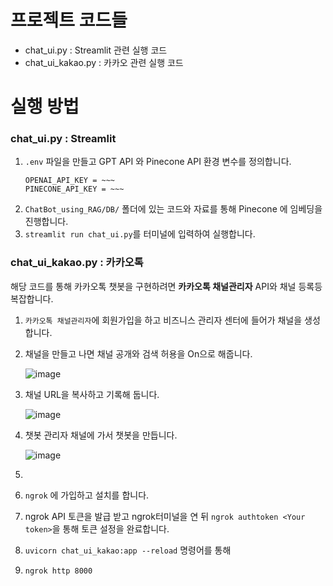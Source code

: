 # 프로젝트 코드들

- chat_ui.py : Streamlit 관련 실행 코드
- chat_ui_kakao.py : 카카오 관련 실행 코드

# 실행 방법
### chat_ui.py : Streamlit
1. ``.env`` 파일을 만들고 GPT API 와 Pinecone API 환경 변수를 정의합니다.
    ```
    OPENAI_API_KEY = ~~~
    PINECONE_API_KEY = ~~~
    ```
3. ``ChatBot_using_RAG/DB/`` 폴더에 있는 코드와 자료를 통해 Pinecone 에 임베딩을 진행합니다. 
4. ``streamlit run chat_ui.py``를 터미널에 입력하여 실행합니다.
### chat_ui_kakao.py : 카카오톡
해당 코드를 통해 카카오톡 챗봇을 구현하려면 **카카오톡 채널관리자** API와 채널 등록등 복잡합니다.

1. ``카카오톡 채널관리자``에 회원가입을 하고 비즈니스 관리자 센터에 들어가 채널을 생성합니다.
2. 채널을 만들고 나면 채널 공개와 검색 허용을 On으로 해줍니다.

   ![image](https://github.com/user-attachments/assets/13703700-f33e-4d93-a19b-2adfa81e8136)

3. 채널 URL을 복사하고 기록해 둡니다.

   ![image](https://github.com/user-attachments/assets/5d0a9b6e-00ec-4925-8425-d0b3515fc771)

4. 챗봇 관리자 채널에 가서 챗봇을 만듭니다.

   ![image](https://github.com/user-attachments/assets/7da842d9-7163-40c8-a181-6b65abfd27bf)

5. 

1. ``ngrok`` 에 가입하고 설치를 합니다.
2. ngrok API 토큰을 발급 받고 ngrok터미널을 연 뒤 ``ngrok authtoken <Your token>``을 통해 토큰 설정을 완료합니다.
3. ``uvicorn chat_ui_kakao:app --reload`` 명령어를 통해 
4. ``ngrok http 8000``
